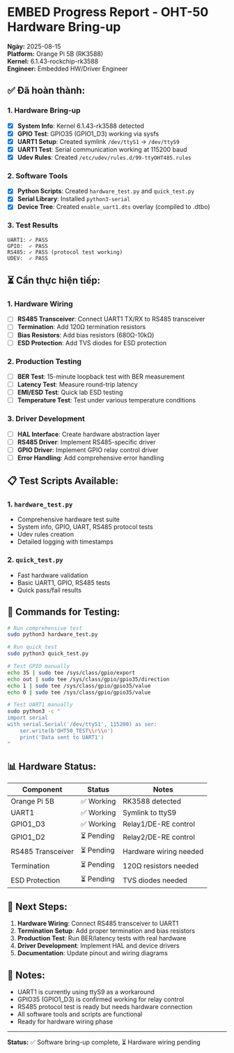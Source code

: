 # EMBED Progress Report - OHT-50 Hardware Bring-up

**Ngày:** 2025-08-15  
**Platform:** Orange Pi 5B (RK3588)  
**Kernel:** 6.1.43-rockchip-rk3588  
**Engineer:** Embedded HW/Driver Engineer

## ✅ **Đã hoàn thành:**

### 1. Hardware Bring-up
- [x] **System Info**: Kernel 6.1.43-rk3588 detected
- [x] **GPIO Test**: GPIO35 (GPIO1_D3) working via sysfs
- [x] **UART1 Setup**: Created symlink `/dev/ttyS1` → `/dev/ttyS9`
- [x] **UART1 Test**: Serial communication working at 115200 baud
- [x] **Udev Rules**: Created `/etc/udev/rules.d/99-ttyOHT485.rules`

### 2. Software Tools
- [x] **Python Scripts**: Created `hardware_test.py` and `quick_test.py`
- [x] **Serial Library**: Installed `python3-serial`
- [x] **Device Tree**: Created `enable_uart1.dts` overlay (compiled to .dtbo)

### 3. Test Results
```
UART1: ✓ PASS
GPIO:  ✓ PASS  
RS485: ✓ PASS (protocol test working)
UDEV:  ✓ PASS
```

## ⏳ **Cần thực hiện tiếp:**

### 1. Hardware Wiring
- [ ] **RS485 Transceiver**: Connect UART1 TX/RX to RS485 transceiver
- [ ] **Termination**: Add 120Ω termination resistors
- [ ] **Bias Resistors**: Add bias resistors (680Ω-10kΩ)
- [ ] **ESD Protection**: Add TVS diodes for ESD protection

### 2. Production Testing
- [ ] **BER Test**: 15-minute loopback test with BER measurement
- [ ] **Latency Test**: Measure round-trip latency
- [ ] **EMI/ESD Test**: Quick lab ESD testing
- [ ] **Temperature Test**: Test under various temperature conditions

### 3. Driver Development
- [ ] **HAL Interface**: Create hardware abstraction layer
- [ ] **RS485 Driver**: Implement RS485-specific driver
- [ ] **GPIO Driver**: Implement GPIO relay control driver
- [ ] **Error Handling**: Add comprehensive error handling

## 📋 **Test Scripts Available:**

### 1. `hardware_test.py`
- Comprehensive hardware test suite
- System info, GPIO, UART, RS485 protocol tests
- Udev rules creation
- Detailed logging with timestamps

### 2. `quick_test.py`
- Fast hardware validation
- Basic UART1, GPIO, RS485 tests
- Quick pass/fail results

## 🔧 **Commands for Testing:**

```bash
# Run comprehensive test
sudo python3 hardware_test.py

# Run quick test
sudo python3 quick_test.py

# Test GPIO manually
echo 35 | sudo tee /sys/class/gpio/export
echo out | sudo tee /sys/class/gpio/gpio35/direction
echo 1 | sudo tee /sys/class/gpio/gpio35/value
echo 0 | sudo tee /sys/class/gpio/gpio35/value

# Test UART1 manually
sudo python3 -c "
import serial
with serial.Serial('/dev/ttyS1', 115200) as ser:
    ser.write(b'OHT50_TEST\\r\\n')
    print('Data sent to UART1')
"
```

## 📊 **Hardware Status:**

| Component | Status | Notes |
|-----------|--------|-------|
| Orange Pi 5B | ✅ Working | RK3588 detected |
| UART1 | ✅ Working | Symlink to ttyS9 |
| GPIO1_D3 | ✅ Working | Relay1/DE-RE control |
| GPIO1_D2 | ⏳ Pending | Relay2/DE-RE control |
| RS485 Transceiver | ⏳ Pending | Hardware wiring needed |
| Termination | ⏳ Pending | 120Ω resistors needed |
| ESD Protection | ⏳ Pending | TVS diodes needed |

## 🎯 **Next Steps:**

1. **Hardware Wiring**: Connect RS485 transceiver to UART1
2. **Termination Setup**: Add proper termination and bias resistors
3. **Production Test**: Run BER/latency tests with real hardware
4. **Driver Development**: Implement HAL and device drivers
5. **Documentation**: Update pinout and wiring diagrams

## 📝 **Notes:**

- UART1 is currently using ttyS9 as a workaround
- GPIO35 (GPIO1_D3) is confirmed working for relay control
- RS485 protocol test is ready but needs hardware connection
- All software tools and scripts are functional
- Ready for hardware wiring phase

---
**Status:** ✅ Software bring-up complete, ⏳ Hardware wiring pending
